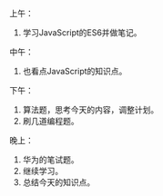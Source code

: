 上午：
1. 学习JavaScript的ES6并做笔记。

中午：
1. 也看点JavaScript的知识点。

下午：
1. 算法题，思考今天的内容，调整计划。
2. 刷几道编程题。

晚上：
1. 华为的笔试题。
2. 继续学习。
3. 总结今天的知识点。
